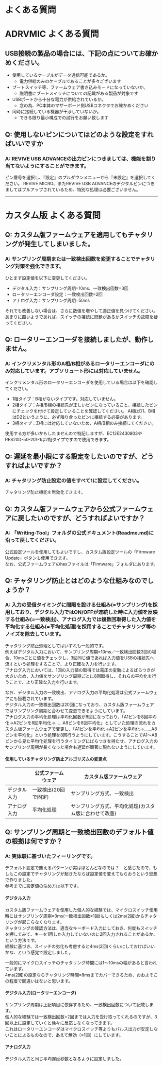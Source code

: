 # よくある質問

# ADRVMIC よくある質問

## USB接続の製品の場合には、下記の点についてお確かめください。

 - 使用しているケーブルがデータ通信可能であるか。
   - 電力供給のみのケーブルであることが多々ございます
 - ブートスイッチ等、ファームウェア書き込みモードになっていないか。
   - 説明書にブートスイッチについての記載がある製品が対象です
 - USBポートから十分な電力が供給されているか。
   - 念の為、PC本体のマザーボード側USBコネクタでお確かめください
 - 同時に接続している機器が干渉していないか。
   - できる限り最小構成での試行をお願い致します

## Q: 使用しないピンについてはどのような設定をすればいいですか

### A: REVIVE USB ADVANCEの出力ピンにつきましては、機能を割り当てないようにすることができます。
ピン番号を選択し、『設定』のプルダウンメニューから『未設定』を選択してください。
REVIVE MICRO、またREVIVE USB ADVANCEのデジタルピンにつきましてはプルアップされているため、特別な処理は必要ございません。

----

# カスタム版 よくある質問

## Q: カスタム版ファームウェアを適用してもチャタリングが発生してしまいました。
### A: サンプリング周期または一致検出回数を変更することでチャタリング対策を強化できます。
ひとまず設定値を以下に変更してください。  
 - デジタル入力：サンプリング周期=10ms、一致検出回数=3回
 - ロータリーエンコーダ設定：一致検出回数=2回
 - アナログ入力：サンプリング周期=50ms
 
それでも改善しない場合は、さらに数値を増やして適正値を見つけてください。  
あまりに酷いようであれば、スイッチの接続に問題があるかスイッチの故障を疑ってください。  

## Q: ロータリーエンコーダを接続しましたが、動作しません。
### A: インクリメンタル形のA相/B相があるロータリーエンコーダにのみ対応しています。アブソリュート形には対応していません。
インクリメンタル形のロータリーエンコーダを使用している場合は以下を確認してください。  
 - 1相タイプ：B相がないタイプです。対応していません。
 - 2相タイプ：A相/B相の接続先が正しいピンになっていること、接続したピンにチェックを付けて設定していることを確認してください。
  A相はD1、B相はD2というように、必ず隣り合ったピンに接続する必要があります。
 - 3相タイプ：Z相には対応していないため、A相/B相のみ接続してください。

使用する方が多いかもしれませんので特記しますが、EC12E2430803やRES20D-50-201-1は2相タイプですので使用できます。

## Q: 遅延を最小限にする設定をしたいのですが、どうすればよいですか？
### A: チャタリング防止設定の値をすべて1に設定してください。
チャタリング防止機能を無効化できます。  

## Q: カスタム版ファームウェアから公式ファームウェアに戻したいのですが、どうすればよいですか？
### A: 「Writing-Tool」フォルダの公式ドキュメント(Readme.md)に沿って戻してください。
公式設定ツールを使用してもよいですし、カスタム版設定ツールの「Firmware Update」ボタンも使用できます。  
なお、公式ファームウェアのhexファイルは「Firmware」フォルダにあります。  

## Q: チャタリング防止とはどのような仕組みなのでしょうか？
### A: 入力の受信タイミングに間隔を設ける仕組み(=サンプリング)を採用しており、デジタル入力ではON/OFFが連続した時に入力値を反映する仕組み(=一致検出)、アナログ入力では複数回取得した入力値を平均化する仕組み(=平均化処理)を採用することでチャタリング等のノイズを除去しています。
チャタリング防止処理としてはいずれも一般的です。  
例えばデジタル入力において、サンプリング周期=10ms／一致検出回数3回の場合、10msごとに値をチェックし、3回同じ値であれば入力値をUSBの接続先へ流すという処理をすることで、より正確な入力を行います。  
アナログ入力においては、1回の入力値の取得では電圧の変動によるばらつきが大きいため、入力値をサンプリング周期ごとに8回取得し、それらの平均化を行うことで、より正確な入力を行います。  

なお、デジタル入力の一致検出、アナログ入力の平均化処理は公式ファームウェアにも搭載されています。  
デジタル入力の一致検出回数は20回になっており、カスタム版ファームウェアではサンプリング周期と合わせて変更できるようにしています。  
アナログ入力の平均化処理は平均化回数が8回になっており、「A1ピンを8回平均化→A2ピンを8回平均化→……A8ピンを8回平均化」としていた処理の流れをカスタム版ファームウェアで変更し、「A1ピンを平均化→A2ピンを平均化→……A8ピンを平均化」という処理を8回行うようにしています。こうすることでA1～A8ピンから見た平均化処理を行うタイミングにばらつきを持たせ、アナログ入力のサンプリング周期が長くなった場合も遅延が顕著に現れないようにしています。  

#### 使用しているチャタリング防止アルゴリズムの変更点
|  | 公式ファームウェア | カスタム版ファームウェア |
| - | - | - |
| デジタル入力 | 一致検出(20回で固定) | サンプリング方式、一致検出 |
| アナログ入力 | 平均化処理 | サンプリング方式、平均化処理(カスタム版に合わせて改善) |

## Q: サンプリング周期と一致検出回数のデフォルト値の根拠は何ですか？
### A: 実体験に基づいたフィーリングです。
デフォルト設定で賄えるパターンが実はほとんどなのでは？　と感じたので、もしもこの設定でチャタリングが起きたならば設定値を変えてもらおうという思想で作りました。  
参考までに設定値の決め方は以下です。  

#### デジタル入力
カスタム版ファームウェアを使用した個人的な経験では、マイクロスイッチ使用時にはサンプリング周期=3ms(一致検出回数=1回)もしくは2ms(2回)からチャタリングが起こらなくなります。  
チャタリングの確認方法は、適当なキーボード入力にしておき、何度もスイッチを押してみて、キーを1回しか入力していないのに2回入力されることがあるか、という方法です。  
経験に基づき、スイッチの劣化も考慮すると4ms(2回)くらいにしておけばいいかな、という感覚で設定しました。  

一般的にマイクロスイッチのチャタリング時間には1～10msの幅があると言われています。  
4ms(2回)の設定ならチャタリング時間=8msまでカバーできるため、おおよそこの程度で間違いはないと思います。  

#### デジタル入力(ロータリーエンコーダ)
サンプリング周期は上記項目に依存するため、一致検出回数について記載します。  
個人的な経験では一致検出回数=2回までは入力を受け取ってくれるのですが、3回以上に設定していくと徐々に反応しなくなってきます。  
これはロータリーエンコーダはマイクロスイッチ等よりもパルス出力が安定しないことによるものなので、あえて無効（=1回）にしています。  

#### アナログ入力
デジタル入力と同じ平均遅延秒数となるように設定しました。  

